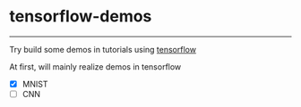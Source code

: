# tensorflow-demos
---

Try build some demos in tutorials using [tensorflow](http://tensorflow.org)

At first, will mainly realize demos in tensorflow

- [x] MNIST
- [ ] CNN
